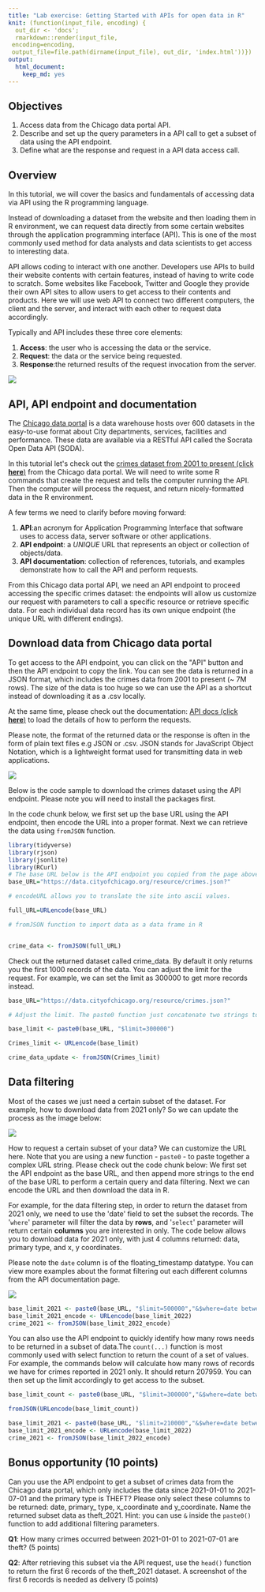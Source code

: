 ```yaml
---
title: "Lab exercise: Getting Started with APIs for open data in R"
knit: (function(input_file, encoding) {
  out_dir <- 'docs';
  rmarkdown::render(input_file,
 encoding=encoding,
 output_file=file.path(dirname(input_file), out_dir, 'index.html'))})
output: 
  html_document: 
    keep_md: yes
---
```



## Objectives
1. Access data from the Chicago data portal API.
2. Describe and set up the query parameters in a API call to get a subset of data using the API endpoint.
3. Define what are the response and request in a API data access call. 

## Overview 

In this tutorial, we will cover the basics and fundamentals of accessing data via API using the R programming language. 

Instead of downloading a dataset from the website and then loading them in R environment, we can request data directly from some certain websites through the application programming interface (API). This is one of the most commonly used method for data analysts and data scientists to get access to interesting data. 

API allows coding to interact with one another. Developers use APIs to build their website contents with certain features, instead of having to write code to scratch. Some websites like Facebook, Twitter and Google they provide their own API sites to allow users to get access to their contents and products. Here we will use web API to connect two different computers, the client and the server, and interact with each other to request data accordingly.


Typically and API includes these three core elements: 

1) **Access**: the user who is accessing the data or the service. 
2) **Request**: the data or the service being requested.
3) **Response**:the returned results of the request invocation from the server. 



![](images/F3.jpg)

## API, API endpoint and documentation

The [Chicago data portal](https://data.cityofchicago.org/) is a data warehouse hosts over 600 datasets in the easy-to-use format about City departments, services, facilities and performance. These data are available via a RESTful API called the Socrata Open Data API (SODA).


In this tutorial let's check out the [crimes dataset from 2001 to present (click **here**)](https://data.cityofchicago.org/Public-Safety/Crimes-2001-to-Present/ijzp-q8t2) from the Chicago data portal. We will need to write some R commands that create the request and tells the computer running the API. Then the computer will process the request, and return nicely-formatted data in the R environment.


A few terms we need to clarify before moving forward: 

1) **API**:an acronym for Application Programming Interface that software uses to access data, server software or other applications. 
2) **API endpoint**: a *UNIQUE* URL that represents an object or collection of objects/data.
3) **API documentation**: collection of references, tutorials, and examples demonstrate how to call the API and perform requests. 

From this Chicago data portal API, we need an API endpoint to proceed accessing the specific crimes dataset: the endpoints will allow us customize our request with parameters to call a specific resource or retrieve specific data. For each individual data record has its own unique endpoint (the unique URL with different endings). 


## Download data from Chicago data portal 

To get access to the API endpoint, you can click on the "API" button and then the API endpoint to copy the link. You can see the data is returned in a JSON format, which includes the crimes data from 2001 to present (~ 7M rows). The size of the data is too huge so we can use the API as a shortcut instead of downloading it as a .csv locally. 

At the same time, please check out the documentation: [API docs (click **here**)](https://dev.socrata.com/foundry/data.cityofchicago.org/ijzp-q8t2) to load the details of how to perform the requests. 

Please note, the format of the returned data or the response is often in the form of plain text files e.g JSON or .csv. JSON stands for JavaScript Object Notation, which is a lightweight format used for transmitting data in web applications. 


![](images/F1.jpg)


Below is the code sample to download the crimes dataset using the API endpoint. Please note you will need to install the packages first. 

In the code chunk below, we first set up the base URL using the API endpoint, then encode the URL into a proper format. Next we can retrieve the data using `fromJSON` function. 




```r
library(tidyverse)
library(rjson)
library(jsonlite)
library(RCurl)
# The base URL below is the API endpoint you copied from the page above. 
base_URL="https://data.cityofchicago.org/resource/crimes.json?"

# encodeURL allows you to translate the site into ascii values. 

full_URL=URLencode(base_URL)

# fromJSON function to import data as a data frame in R


crime_data <- fromJSON(full_URL)
```


Check out the returned dataset called crime_data. By default it only returns you the first 1000 records of the data. You can adjust the limit for the request. For example, we can set the limit as 300000 to get more records instead. 


```r
base_URL="https://data.cityofchicago.org/resource/crimes.json?"

# Adjust the limit. The paste0 function just concatenate two strings to update the URL. 

base_limit <- paste0(base_URL, "$limit=300000")

Crimes_limit <- URLencode(base_limit)

crime_data_update <- fromJSON(Crimes_limit)
```



## Data filtering

Most of the cases we just need a certain subset of the dataset. For example, how to download data from 2021 only? So we can update the process as the image below: 

![](images/F4.jpg)


How to request a certain subset of your data? We can customize the URL here. Note that you are using a new function - `paste0` - to paste together a complex URL string. Please check out the code chunk below: We first set the API endpoint as the base URL, and then append more strings to the end of the base URL to perform a certain query and data filtering. Next we can encode the URL and then download the data in R. 


For example, for the data filtering step, in order to return the dataset from 2021 only, we need to use the 'date' field to set the subset the records. The '`where`' parameter will filter the data by **rows**, and '`select`' parameter will return certain **columns** you are interested in only. The code below allows you to download data for 2021 only, with just 4 columns returned: data, primary type, and x, y coordinates. 

Please note the `date` column is of the floating_timestamp datatype. You can view more examples about the format filtering out each different columns from the API documentation page. 

![](images/F2.jpg)


```r
base_limit_2021 <- paste0(base_URL, "$limit=500000","&$where=date between '2020-12-31T23:59:00.000' and '2021-12-31T23:59:00.000'", "&$select=date, primary_type, x_coordinate, y_coordinate")
base_limit_2021_encode <- URLencode(base_limit_2022)
crime_2021 <- fromJSON(base_limit_2022_encode)
```



You can also use the API endpoint to quickly identify how many rows needs to be returned in a subset of data.The `count(...)` function is most commonly used with select function to return the count of a set of values.  For example, the commands below will calculate how many rows of records we have for crimes reported in 2021 only. It should return 207959. You can then set up the limit accordingly to get access to the subset. 


```r
base_limit_count <- paste0(base_URL, "$limit=300000","&$where=date between '2020-12-31T23:59:00.000' and '2021-12-31T23:59:00.000'","&$select=count(date)")

fromJSON(URLencode(base_limit_count))

base_limit_2021 <- paste0(base_URL, "$limit=210000","&$where=date between '2020-12-31T23:59:00.000' and '2021-12-31T23:59:00.000'", "&$select=date, primary_type, x_coordinate, y_coordinate")
base_limit_2021_encode <- URLencode(base_limit_2022)
crime_2021 <- fromJSON(base_limit_2022_encode)
```


## Bonus opportunity (10 points)

Can you use the API endpoint to get a subset of crimes data from the Chicago data portal, which only includes the data since 2021-01-01 to 2021-07-01 and the primary type is THEFT? Please only select these columns to be returned: date, primary_ type, x_coordinate and y_coordinate. Name the returned subset data as theft_2021.  Hint: you can use `&` inside the `paste0()` function to add additional filtering parameters. 

**Q1**: How many crimes occurred between 2021-01-01 to 2021-07-01 are theft? (5 points)

**Q2**: After retrieving this subset via the API request, use the `head()` function to return the first 6 records of the theft_2021 dataset. A screenshot of the first 6 records is needed as delivery (5 points)





